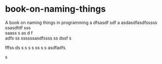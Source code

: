 # book-on-naming-things
A book on naming things in programming
a
dfsasdf  sdf
a asdasdfasdfsssss ssasdfdf
sss     
  saass
s as d f  
adfs    ss
ssssssasdfssss ss
   dssf s
 
fffss ds
s
 s
s   s
ss
s
s
asdfadfs
 
s
  
